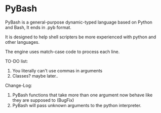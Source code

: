 # PyBash

PyBash is a general-purpose dynamic-typed language based on Python and Bash, It ends in .pyb format.

It is designed to help shell scripters be more experienced with python and other languages.

The engine uses match-case code to process each line.

TO-DO list:
1. You literally can't use commas in arguments
2. Classes? maybe later..

Change-Log:
1. PyBash functions that take more than one argument now behave like they are supposed to (BugFix)
2. PyBash will pass unknown arguments to the python interpreter.
